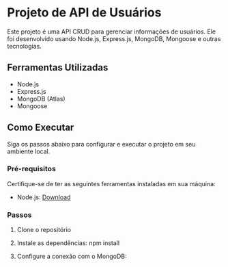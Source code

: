 # Projeto de API de Usuários

Este projeto é uma API CRUD para gerenciar informações de usuários. Ele foi desenvolvido usando Node.js, Express.js, MongoDB, Mongoose e outras tecnologias.

## Ferramentas Utilizadas

- Node.js
- Express.js
- MongoDB (Atlas)
- Mongoose

## Como Executar

Siga os passos abaixo para configurar e executar o projeto em seu ambiente local.

### Pré-requisitos

Certifique-se de ter as seguintes ferramentas instaladas em sua máquina:

- Node.js: [Download](https://nodejs.org/)

### Passos

1. Clone o repositório

2. Instale as dependências:
    npm install

3. Configure a conexão com o MongoDB:
